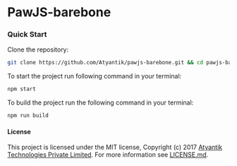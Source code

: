 # PawJS-barebone
### Quick Start
Clone the repository:
```bash
git clone https://github.com/Atyantik/pawjs-barebone.git && cd pawjs-barebone 
```


To start the project run following command in your terminal:
```bash
npm start
```

To build the project run the following command in your terminal:
```bash
npm run build
```
#### License
This project is licensed under the MIT license, Copyright (c) 2017 [Atyantik Technologies Private Limited](https://www.atyantik.com/). For more information see [LICENSE.md](https://github.com/atyantik/pawjs-barebone/blob/master/LICENSE.md).